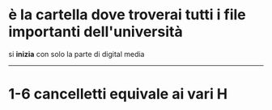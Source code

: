 # è la cartella dove troverai tutti i file importanti dell'università
si **inizia** con solo la parte di digital media
****** 
# 1-6 cancelletti equivale ai vari H
